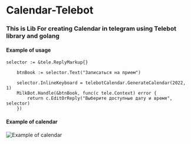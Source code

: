 # Calendar-Telebot
### This is Lib For creating Calendar in telegram using Telebot library and golang

#### Example of usage 

```
selector := &tele.ReplyMarkup{}

	btnBook := selector.Text("Записаться на прием")

	selector.InlineKeyboard = telebotCalendar.GenerateCalendar(2022, 1)
	MilkBot.Handle(&btnBook, func(c tele.Context) error {
		return c.EditOrReply("Выберите доступные дату и время", selector)
	})

```

#### Example of calendar

![Example of calendar ](IMAGE2022-12-0302:10:30.jpg "Calendar")